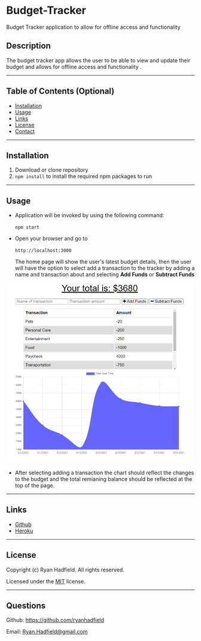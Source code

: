 # Budget-Tracker
Budget Tracker application to allow for offline access and functionality
## Description

The budget tracker app allows the user to be able to view and update their budget and allows for offline access and functionality . 

---

## Table of Contents (Optional)

- [Installation](#installation)
- [Usage](#usage)
- [Links](#links)
- [License](#license)
- [Contact](#questions)

---

## Installation

1. Download or clone repository
2. `npm install` to install the required npm packages to run

---

## Usage

- Application will be invoked by using the following command:

  `npm start`

- Open your browser and go to
  
  `http://localhost:3000`

  The home page will show the user's latest budget details, then the user will have the option to select add a transaction to the tracker by adding a name and transaction about and selecting **Add Funds** or **Subtract Funds**


![budget tracker](public\budget2.png)

- After selecting adding a transaction the chart should reflect the changes to the budget and the total remianing balance should be reflected at the top of the page.


---
## Links
* [Github](https://github.com/ryanhadfield/Budget-Tracker)
* [Heroku](https://utah-budget-tracker.herokuapp.com/)

---

## License

Copyright (c) Ryan Hadfield. All rights reserved.
  
Licensed under the [MIT](LICENSE) license.

---

## Questions

Github: https://github.com/ryanhadfield

Email: Ryan.Hadfield@gmail.com